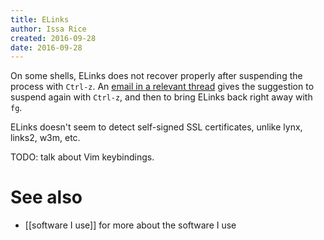 ```yaml
---
title: ELinks
author: Issa Rice
created: 2016-09-28
date: 2016-09-28
---
```


On some shells, ELinks does not recover properly after suspending the process
with `Ctrl-z`.
An [email in a relevant thread][email] gives the suggestion to suspend again
with `Ctrl-z`, and then to bring ELinks back right away with `fg`.

ELinks doesn't seem to detect self-signed SSL certificates, unlike lynx,
links2, w3m, etc.

TODO: talk about Vim keybindings.

# See also

* [[software I use]] for more about the software I use

[email]: https://bugs.debian.org/cgi-bin/bugreport.cgi?bug=337159#10
